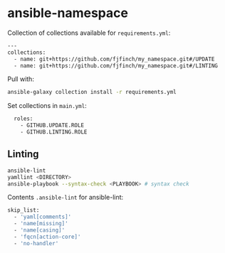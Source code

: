 # ansible-namespace
Collection of collections available for `requirements.yml`:
```bash
---
collections:
  - name: git+https://github.com/fjfinch/my_namespace.git#/UPDATE
  - name: git+https://github.com/fjfinch/my_namespace.git#/LINTING
```

Pull with:
```bash
ansible-galaxy collection install -r requirements.yml
```

Set collections in `main.yml`:
```bash
  roles:
    - GITHUB.UPDATE.ROLE
    - GITHUB.LINTING.ROLE
```

## Linting
```bash
ansible-lint
yamllint <DIRECTORY>
ansible-playbook --syntax-check <PLAYBOOK> # syntax check
```

Contents `.ansible-lint` for ansible-lint:
```bash
skip_list:
  - 'yaml[comments]'
  - 'name[missing]'
  - 'name[casing]'
  - 'fqcn[action-core]'
  - 'no-handler'
```
